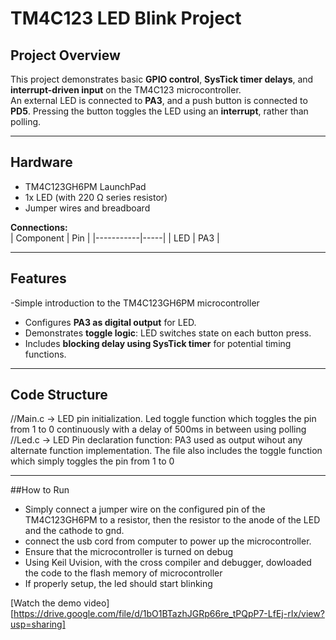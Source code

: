 # TM4C123 LED Blink Project

## Project Overview
This project demonstrates basic **GPIO control**, **SysTick timer delays**, and **interrupt-driven input** on the TM4C123 microcontroller.  
An external LED is connected to **PA3**, and a push button is connected to **PD5**. Pressing the button toggles the LED using an **interrupt**, rather than polling.

---

## Hardware
- TM4C123GH6PM LaunchPad  
- 1x LED (with 220 Ω series resistor)  
- Jumper wires and breadboard  

**Connections:**  
| Component | Pin |
|-----------|-----|
| LED       | PA3 |


---

## Features
-Simple introduction to the TM4C123GH6PM microcontroller
- Configures **PA3 as digital output** for LED.     
- Demonstrates **toggle logic**: LED switches state on each button press.  
- Includes **blocking delay using SysTick timer** for potential timing functions.

---

## Code Structure
//Main.c -> LED pin initialization. Led toggle function which toggles the pin from 1 to 0 continuously with a delay of 500ms in between using polling
//Led.c -> LED Pin declaration function: PA3 used as output wihout any alternate function implementation. The file also includes the toggle function which simply toggles the pin from 1 to 0

---

##How to Run
- Simply connect a jumper wire on the configured pin of the TM4C123GH6PM to a resistor, then the resistor to the anode of the LED and the cathode to gnd.
- connect the usb cord from computer to power up the microcontroller.
- Ensure that the microcontroller is turned on debug
- Using Keil Uvision, with the cross compiler and debugger, dowloaded the code to the flash memory of microcontroller
- If properly setup, the led should start blinking

[Watch the demo video][https://drive.google.com/file/d/1bO1BTazhJGRp66re_tPQpP7-LfEj-rIx/view?usp=sharing]


